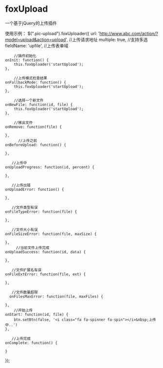 # foxUpload
一个基于jQuery的上传插件

使用示例：
$(".pic-upload").foxUploader({
	url: 'http://www.abc.com/action/?model=upload&action=upload',
	//上传请求地址
	multiple: true,
	//支持多选
	fieldName: 'upfile',
	//上传表单域

	    //插件初始化
	onInit: function() {
		this.foxUploader('startUpload');
	},

	    //上传模式检查结果
	onFallbackMode: function() {
		this.foxUploader('startUpload');
	},

	    //选择一个新文件
	onNewFile: function(id, file) {
		this.foxUploader('startUpload');
	},

	    //移出文件
	onRemove: function(file) {

	},
	      //上传之前
	onBeforeUpload: function() {

	},

	   //上传中
	onUploadProgress: function(id, percent) {

	},

	   //上传出错
	onUploadError: function() {

	},

	   //文件类型有误
	onFileTypeError: function(file) {

	},

	   //文件大小有误
	onFileSizeError: function(file, maxSize) {

	},
	     //当前文件上传完成
	onUploadSuccess: function(id, data) {

	},

	   //文件扩展名有误
	onFileExtError: function(file, ext) {

	},

	   //文件数量超限
	  onFilesMaxError: function(file, maxFiles) {

	},
	    //开始上传
	onStart: function(id, file) {
		btn.setBtn(false, '<i class="fa fa-spinner fa-spin"></i>&nbsp;上传中..')
	},

	   //上传完成
	onComplete: function() {

	}
});
